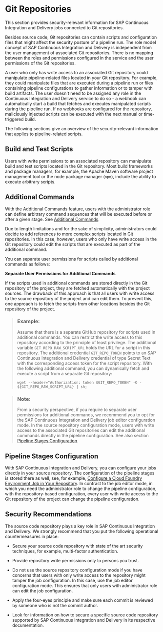 <!-- loio8a57562c7d2d4f7db53a29b2f1e146e9 -->

# Git Repositories

This section provides security-relevant information for SAP Continuous Integration and Delivery jobs connected to Git repositories.

Besides source code, Git repositories can contain scripts and configuration files that might affect the security posture of a pipeline run. The role model concept of SAP Continuous Integration and Delivery is independent from the user management of associated Git repositories. There is no mapping between the roles and permissions configured in the service and the user permissions of the Git repositories.

A user who only has write access to an associated Git repository could manipulate pipeline-related files located in your Git repository. For example, they could manipulate files that are executed during a pipeline run or files containing pipeline configurations to gather information or to tamper with build artifacts. The user doesn't need to be assigned any role in the Continuous Integration and Delivery service to do so - a webhook can automatically start a build that fetches and executes manipulated scripts during the pipeline run. If no webhooks are configured for the repository, maliciously injected scripts can be executed with the next manual or time-triggered build.

The following sections give an overview of the security-relevant information that applies to pipeline-related scripts.



## Build and Test Scripts

Users with write permissions to an associated repository can manipulate build and test scripts located in the Git repository. Most build frameworks and package managers, for example, the Apache Maven software project management tool or the node package manager \(`npm`\), include the ability to execute arbitrary scripts.



## Additional Commands

With the Additional Commands feature, users with the administrator role can define arbitrary command sequences that will be executed before or after a given stage. See [Additional Commands](additional-commands-c05a252.md).

Due to length limitations and for the sake of simplicity, administrators could decide to add references to more complex scripts located in Git repositories. In this case, however, users who only have write access in the Git repository could edit the scripts that are executed as part of the additional command.

You can separate user permissions for scripts called by additional commands as follows:

**Separate User Permissions for Additional Commands**

If the scripts used in additional commands are stored directly in the Git repository of the project, they are fetched automatically with the project sources. The drawback of this approach is that all users with write access to the source repository of the project and can edit them. To prevent this, one approach is to fetch the scripts from other locations besides the Git repository of the project.

> ### Example:  
> Assume that there is a separate GitHub repository for scripts used in additional commands. You can restrict the write access to this repository according to the principle of least privilege. The additional variable `GIT_REPO_RAW_SCRIPT_URL` holds the URL for a script in this repository. The additional credential `GIT_REPO_TOKEN` points to an SAP Continuous Integration and Delivery credential of type Secret Text with the corresponding access token for the script repository. With the following additional command, you can dynamically fetch and execute a script from a separate Git repository:
> 
> ```
> wget --header="Authorization: token $GIT_REPO_TOKEN" -O - ${GIT_REPO_RAW_SCRIPT_URL} | sh;
> 
> ```

> ### Note:  
> From a security perspective, if you require to separate user permissions for additional commands, we recommend you to opt for the SAP Continuous Integration and Delivery job editor configuration mode. In the source repository configuration mode, users with write access to the associated Git repositories can edit the additional commands directly in the pipeline configuration. See also section [Pipeline Stages Configuration](https://help.sap.com/docs/CONTINUOUS_DELIVERY/f3d64e9188f242ffb7873da5dfad4278/bb2cd0a57fc54525888a6988a7ab704c.html?state=Cloud#pipeline-stages-configuration).



## Pipeline Stages Configuration

With SAP Continuous Integration and Delivery, you can configure your jobs directly in your source repository. The configuration of the pipeline stages is stored there as well, see, for example, [Configure a Cloud Foundry Environment Job in Your Repository](configure-a-cloud-foundry-environment-job-in-your-repository-bfe48a4.md#loiobfe48a4b12ed41868f92fa564829f752). In contrast to the job editor mode, in which you need the administrator role to change the pipeline configuration, with the repository-based configuration, every user with write access to the Git repository of the project can change the pipeline configuration.



<a name="loio8a57562c7d2d4f7db53a29b2f1e146e9__section_nyr_5rf_4xb"/>

## Security Recommendations

The source code repository plays a key role in SAP Continuous Integration and Delivery. We strongly recommend that you put the following operational countermeasures in place:

-   Secure your source code repository with state of the art security techniques, for example, multi-factor authentication.

-   Provide repository write permissions only to persons you trust.

-   Do not use the source repository configuration mode if you have concerns that users with only write access to the repository might tamper the job configuration. In this case, use the job editor configuration mode. This ensures that only users with administrator role can edit the job configuration.

-   Apply the four-eyes principle and make sure each commit is reviewed by someone who is not the commit author.

-   Look for information on how to secure a specific source code repository supported by SAP Continuous Integration and Delivery in its respective documentation.


